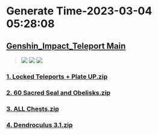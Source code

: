 # Generate Time-2023-03-04 05:28:08

## [Genshin_Impact_Teleport Main](https://github.com/Sam5440/Genshin_Impact_Teleport)

>![](https://komarev.com/ghpvc/?username=done439)
>![](https://komarev.com/ghpvc/?username=done438)
>![](https://komarev.com/ghpvc/?username=done437)

### [1. Locked Teleports + Plate UP.zip](https://raw.githubusercontent.com/Sam5440/Genshin_Impact_Teleport/download/ManualCollectPoint/ExploreTo100/Sumeru_Desert_100/1.%20Locked%20Teleports%20%2B%20Plate%20UP.zip)

### [2. 60 Sacred Seal and Obelisks.zip](https://raw.githubusercontent.com/Sam5440/Genshin_Impact_Teleport/download/ManualCollectPoint/ExploreTo100/Sumeru_Desert_100/2.%2060%20Sacred%20Seal%20and%20Obelisks.zip)

### [3. ALL Chests.zip](https://raw.githubusercontent.com/Sam5440/Genshin_Impact_Teleport/download/ManualCollectPoint/ExploreTo100/Sumeru_Desert_100/3.%20ALL%20Chests.zip)

### [4. Dendroculus 3.1.zip](https://raw.githubusercontent.com/Sam5440/Genshin_Impact_Teleport/download/ManualCollectPoint/ExploreTo100/Sumeru_Desert_100/4.%20Dendroculus%203.1.zip)

